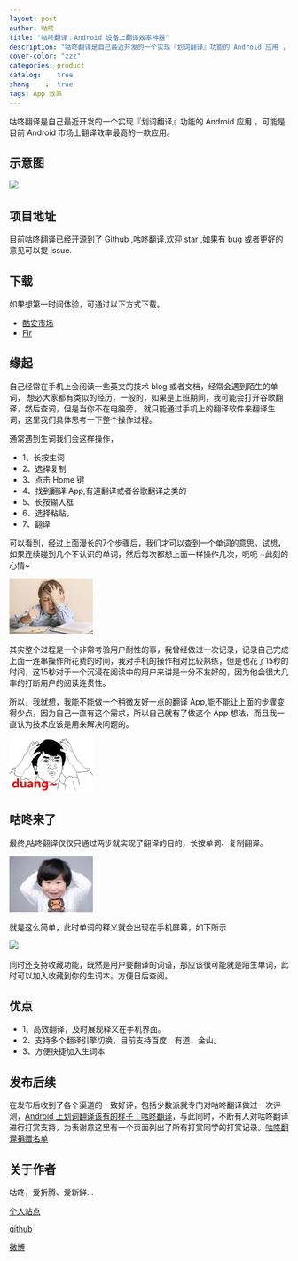 ```yaml
---
layout: post
author: 咕咚
title: "咕咚翻译：Android 设备上翻译效率神器"
description: "咕咚翻译是自己最近开发的一个实现『划词翻译』功能的 Android 应用 ，可能是目前 Android 市场上翻译效率最高的一款应用。"
cover-color: "zzz"
categories: product
catalog:    true
shang    :  true
tags: App 效率
---
```


咕咚翻译是自己最近开发的一个实现『划词翻译』功能的 Android 应用 ，可能是目前 Android 市场上翻译效率最高的一款应用。

## 示意图

<img src="https://upload-images.jianshu.io/upload_images/588640-bb21211def7c14a3.gif?imageMogr2/auto-orient/strip|imageView2/2/w/393/format/webp" style="width: 50%;">

## 项目地址
目前咕咚翻译已经开源到了 Github ,[咕咚翻译](https://github.com/maoruibin/TranslateApp),欢迎 star ,如果有 bug 或者更好的意见可以提 issue.  

## 下载
如果想第一时间体验，可通过以下方式下载。

* [酷安市场](http://www.coolapk.com/apk/name.gudong.translate)
* [Fir](http://fir.im/gdTranslater)


## 缘起
自己经常在手机上会阅读一些英文的技术 blog 或者文档，经常会遇到陌生的单词，
想必大家都有类似的经历，一般的，如果是上班期间，我可能会打开谷歌翻译，然后查词，但是当你不在电脑旁，
就只能通过手机上的翻译软件来翻译生词，这里我们具体思考一下整个操作过程。

通常遇到生词我们会这样操作，

* 1、长按生词
* 2、选择复制
* 3、点击 Home 键
* 4、找到翻译 App,有道翻译或者谷歌翻译之类的
* 5、长按输入框
* 6、选择粘贴，
* 7、翻译

可以看到，经过上面漫长的7个步骤后，我们才可以查到一个单词的意思。试想，如果连续碰到几个不认识的单词，然后每次都想上面一样操作几次，呃呃 ~此刻的心情~

<img src="/assets/about_gd_1.jpg" style="width: 30%;margin: auto;">



其实整个过程是一个非常考验用户耐性的事，我曾经做过一次记录，记录自己完成上面一连串操作所花费的时间，我对手机的操作相对比较熟练，但是也花了15秒的时间，这15秒对于一个沉浸在阅读中的用户来讲是十分不友好的，因为他会很大几率的打断用户的阅读连贯性。

所以，我就想，我能不能做一个稍微友好一点的翻译 App,能不能让上面的步骤变得少点，因为自己一直有这个需求，所以自己就有了做这个 App 想法，而且我一直认为技术应该是用来解决问题的。

<img src="/assets/about_gd_duang.jpg" style="width: 30%;margin: auto;">

## 咕咚来了

最终,咕咚翻译仅仅只通过两步就实现了翻译的目的，长按单词、复制翻译。

<img src="/assets/about_gd_solve.jpg" style="width: 30%;margin: auto;">

就是这么简单，此时单词的释义就会出现在手机屏幕，如下所示

<img src="https://upload-images.jianshu.io/upload_images/588640-958e1b75817f53c5.jpg?imageMogr2/auto-orient/strip|imageView2/2/w/540/format/webp" style="width: 50%;margin: auto;"><br>

同时还支持收藏功能，既然是用户要翻译的词语，那应该很可能就是陌生单词，此时可以加入收藏到你的生词本。方便日后查阅。

## 优点

* 1、高效翻译，及时展现释义在手机界面。
* 2、支持多个翻译引擎切换，目前支持百度、有道、金山。
* 3、方便快捷加入生词本

## 发布后续
在发布后收到了各个渠道的一致好评，包括少数派就专门对咕咚翻译做过一次评测，[Android 上划词翻译该有的样子：咕咚翻译](https://sspai.com/post/33226)，与此同时，不断有人对咕咚翻译进行打赏支持，为表谢意这里有一个页面列出了所有打赏同学的打赏记录。[咕咚翻译捐赠名单
](/1990/03/01/list_pay.html)

## 关于作者

咕咚，爱折腾、爱新鲜...

[个人站点](http://gudong.name/)

[github](https://github.com/maoruibin)

[微博](http://weibo.com/u/1874136301)

